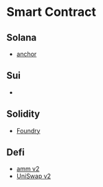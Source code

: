 # Smart Contract

## Solana
- [anchor]()
## Sui
- []()
## Solidity
- [Foundry]()


## Defi
- [amm v2]() 
- [UniSwap v2]()